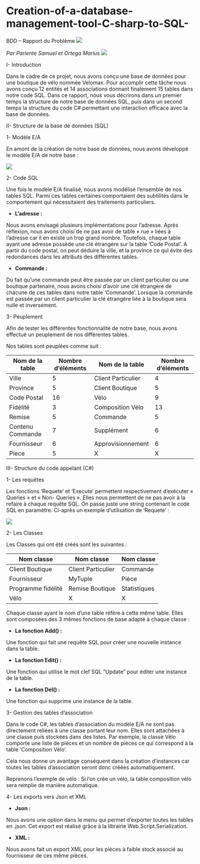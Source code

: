 # Creation-of-a-database-management-tool-C-sharp-to-SQL-
BDD – Rapport du Problème ![](Ressources/Aspose.Words.e5964a3f-f463-4a2f-9e08-5ec97b5c9d67.001.png)

*Par Pariente Samuel et Ortega Marius ![](Aspose.Words.e5964a3f-f463-4a2f-9e08-5ec97b5c9d67.002.png)*

I-  Introduction 

Dans le cadre de ce projet, nous avons conçu une base de données pour une boutique de vélo nommée Velomax.  Pour  accomplir  cette  tâche  nous  avons  conçu  12  entités  et  14  associations  donnant finalement 15 tables dans notre code SQL. Dans ce rapport, nous vous décrirons dans un premier temps la structure de notre base de données SQL, puis dans un second temps la structure du code C# permettant une interaction efficace avec la base de données.  

II-  Structure de la base de données (SQL) 

1-  Modèle E/A 

En amont de la création de notre base de données, nous avons développé le modèle E/A de notre base : 

![](Aspose.Words.e5964a3f-f463-4a2f-9e08-5ec97b5c9d67.003.jpeg)

2-  Code SQL 

Une fois le modèle E/A finalisé, nous avons modélisé l’ensemble de nos tables SQL. Parmi ces tables certaines  comportaient  des  subtilités  dans  le  comportement  qui  nécessitaient  des  traitements particuliers.  

- **L’adresse :**  

Nous avons envisagé plusieurs implémentations pour l’adresse. Après réflexion, nous avons choisi de ne pas avoir de table « rue » liées à l’adresse car il en existe un trop grand nombre. Toutefois, chaque table ayant une adresse possède une clé étrangère sur la table ‘Code Postal’. A partir du code postal, on peut déduire la ville, et la province ce qui évite des redondances dans les attributs des différentes tables. 

- **Commande :** 

Du  fait  qu’une  commande  peut  être  passée  par  un  client  particulier  ou  une  boutique partenaire, nous avons choisi d’avoir une clé étrangère de chacune de ces tables dans notre table ‘Commande’. Lorsque la commande est passée par un client particulier la clé étrangère liée à la boutique sera nulle et inversement. 

3-  Peuplement 

Afin de tester les différentes fonctionnalité de notre base, nous avons effectué un peuplement de nos différentes tables.  

Nos tables sont peuplées comme suit : 



|Nom de la table |Nombre d’éléments |Nom de la table |Nombre d’éléments |
| - | - | - | - |
|Ville |5 |Client Particulier |4 |
|Province |5 |Client Boutique |5 |
|Code Postal |16 |Vélo |9 |
|Fidélité |3 |Composition Vélo |13 |
|Remise |5 |Commande |5 |
|Contenu Commande |7 |Supplément |6 |
|Fournisseur |6 |Approvisionnement |6 |
|Piece |5 |X |X |
III-  Structure du code appelant (C#) 

1-  Les requêtes 

Les fonctions ‘Requete’ et ‘Execute’ permettent respectivement d’exécuter « Queries » et « Non- Queries ». Elles nous permettent de ne pas avoir à la refaire à chaque requête SQL. On passe juste une string contenant le code SQL en paramètre. Ci-après un exemple d’utilisation de ‘Requete’ : 

![](Aspose.Words.e5964a3f-f463-4a2f-9e08-5ec97b5c9d67.004.png)

2-  Les Classes 

Les Classes qui ont été créés sont les suivantes : 



|Nom classe |Nom classe |Nom classe |
| - | - | - |
|Client Boutique |Client Particulier |Commande |
|Fournisseur |MyTuple |Pièce |
|Programme fidélité |Remise Boutique |Statistiques |
|Vélo |X |X |
Chaque classe ayant le nom d’une table réfère à cette même table. Elles sont composées des 3 mêmes fonctions de base adapté à chaque classe :  

- **La fonction Add() :** 

Une fonction qui fait une requête SQL pour créer une nouvelle instance dans la table. 

- **La fonction Edit() :** 

Une fonction qui utilise le mot clef SQL “Update” pour éditer une instance de la table.  

- **La fonction Del() :** 

Une fonction qui supprime une instance de la table. 

3-  Gestion des tables d’association 

Dans le code C#, les tables d’association du modèle E/A ne sont pas directement reliées à une classe portant leur nom.  Elles sont attachées à une classe puis stockées dans des listes. Par exemple, la classe Vélo comporte une liste de pièces et un nombre de pièces ce qui correspond à la table ‘Composition Vélo’. 

Cela  nous  donne  un  avantage  conséquent  dans  la  création  d’instances  car  toutes  les  tables d’association seront donc créées automatiquement.  

Reprenons l’exemple de vélo : Si l’on crée un vélo, la table composition vélo sera remplie de manière automatique.  

4-  Les exports vers Json et XML 

- **Json :**  

Nous avons une option dans le menu qui permet d’exporter toutes les tables en .json. Cet export est réalisé grâce à la librairie Web.Script.Serialization. 

- **XML :**  

Nous avons fait un export XML pour les pièces à faible stock associé au fournisseur de ces même pièces.  
